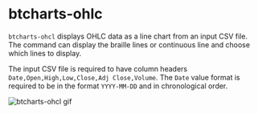 # btcharts-ohlc

`btcharts-ohcl` displays OHLC data as a line chart from an input CSV file.  The command can display the braille lines or continuous line and choose which lines to display.

The input CSV file is required to have column headers `Date,Open,High,Low,Close,Adj Close,Volume`.  The `Date` value format is required to be in the format `YYYY-MM-DD` and in chronological order.

<img src="demo.gif" alt="btcharts-ohcl gif"/>